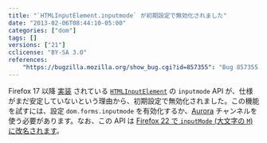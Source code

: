 ```yaml
---
title: "`HTMLInputElement.inputmode` が初期設定で無効化されました"
date: "2013-02-06T08:44:10-05:00"
categories: ["dom"]
tags: []
versions: ["21"]
cclicense: "BY-SA 3.0"
references:
    "https://bugzilla.mozilla.org/show_bug.cgi?id=857355": "Bug 857355 – Hide HTMLInputElement\'s inputMode API behind a pref and only turn it on for Aurora/Nightly"
---
```

Firefox 17 以降 [実装](https://bugzilla.mozilla.org/show_bug.cgi?id=746142) されている [`HTMLInputElement`](https://developer.mozilla.org/ja/docs/Web/API/HTMLInputElement) の `inputmode` API が、仕様がまだ安定していないという理由から、初期設定で無効化されました。この機能を試すには、設定 `dom.forms.inputmode` を有効化するか、[Aurora](http://www.mozilla.org/ja/firefox/aurora/) チャンネルを使う必要があります。なお、この API は [Firefox 22 で `inputMode` (大文字の `M`) に改名されます](https://www.fxsitecompat.com/ja/docs/2013/htmlmediaelement-crossorigin-and-htmlinputelement-inputmode-have-been-renamed/)。
